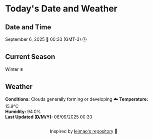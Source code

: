  # Today's Date and Weather
    
## Date and Time
September 6, 2025 📅
00:30 (GMT-3) 🕒

## Current Season
Winter ❄️
## Weather 
**Conditions:** Clouds generally forming or developing ☁️
**Temperature:** 15.9°C  
**Humidity:** 94.0%  
**Last Updated (D/M/Y):** 06/09/2025 00:30
##
<div align="center">Inspired by <a href="https://github.com/leimao/What-Is-The-Date-Today">leimao's repository</a> 🌱</div>

